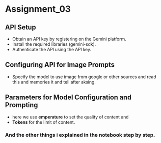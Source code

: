 # Assignment_03
## API Setup

* Obtain an API key by registering on the Gemini platform.
* Install the required libraries (gemini-sdk).
* Authenticate the API using the API key.
## Configuring API for Image Prompts

* Specify the model to use image from google or other sources and read this and memories it and tell after aksing.
## Parameters for Model Configuration and Prompting
* here we use **emperature** to set the quality of content and
* **Tokens** for the limit of content.

### And the other things i explained in the notebook step by step.

